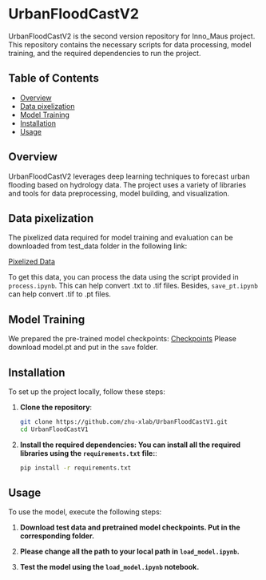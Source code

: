 # UrbanFloodCastV2

UrbanFloodCastV2 is the second version repository for Inno_Maus project. This repository contains the necessary scripts for data processing, model training, and the required dependencies to run the project.

## Table of Contents
- [Overview](#overview)
- [Data pixelization](#data-pixelization)
- [Model Training](#model-training)
- [Installation](#installation)
- [Usage](#usage)


## Overview
UrbanFloodCastV2 leverages deep learning techniques to forecast urban flooding based on hydrology data. The project uses a variety of libraries and tools for data preprocessing, model building, and visualization.

## Data pixelization
The pixelized data required for model training and evaluation can be downloaded from test_data folder in the following link:

[Pixelized Data](https://syncandshare.lrz.de/getlink/fiPWiw7f7nsxXXPBWVN7g/checkpoints)

To get this data, you can process the data using the script provided in `process.ipynb`. This can help convert .txt to .tif files. Besides, `save_pt.ipynb` can help convert .tif to .pt files.

## Model Training
We prepared the pre-trained model checkpoints: [Checkpoints](https://syncandshare.lrz.de/getlink/fiPWiw7f7nsxXXPBWVN7g/checkpoints) Please download model.pt and put in the `save` folder.

## Installation
To set up the project locally, follow these steps:

1. **Clone the repository**:
   ```bash
   git clone https://github.com/zhu-xlab/UrbanFloodCastV1.git
   cd UrbanFloodCastV1

2. **Install the required dependencies: You can install all the required libraries using the `requirements.txt` file:**:
   ```bash
   pip install -r requirements.txt

## Usage
To use the model, execute the following steps:
   
1. **Download test data and pretrained model checkpoints. Put in the corresponding folder.**
   
2. **Please change all the path to your local path in `load_model.ipynb`.**

3. **Test the model using the `load_model.ipynb` notebook.**


